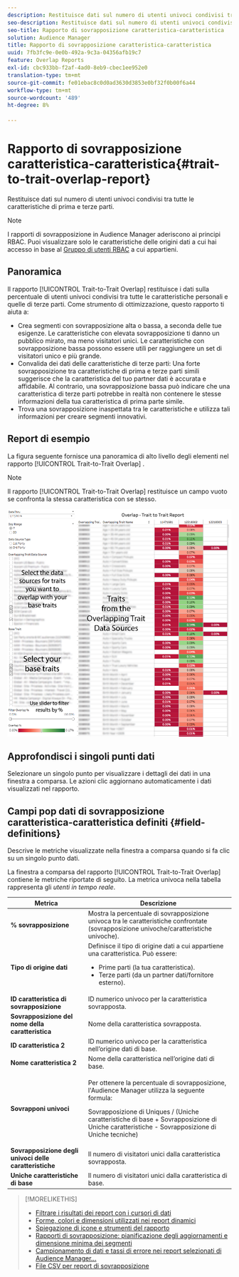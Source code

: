 ```yaml
---
description: Restituisce dati sul numero di utenti univoci condivisi tra tutte le caratteristiche di prima e terze parti.
seo-description: Restituisce dati sul numero di utenti univoci condivisi tra tutte le caratteristiche di prima e terze parti.
seo-title: Rapporto di sovrapposizione caratteristica-caratteristica
solution: Audience Manager
title: Rapporto di sovrapposizione caratteristica-caratteristica
uuid: 7fb3fc9e-0e0b-492a-9c3a-04356afb19c7
feature: Overlap Reports
exl-id: cbc933bb-f2af-4ad0-8eb9-cbec1ee952e0
translation-type: tm+mt
source-git-commit: fe01ebac8c0d0ad3630d3853e0bf32f0b00f6a44
workflow-type: tm+mt
source-wordcount: '489'
ht-degree: 8%

---
```


# Rapporto di sovrapposizione caratteristica-caratteristica{#trait-to-trait-overlap-report}

Restituisce dati sul numero di utenti univoci condivisi tra tutte le caratteristiche di prima e terze parti.

>[!NOTE]
>
>I rapporti di sovrapposizione in Audience Manager aderiscono ai principi RBAC. Puoi visualizzare solo le caratteristiche delle origini dati a cui hai accesso in base al [Gruppo di utenti RBAC](/help/using/features/administration/administration-overview.md) a cui appartieni.

<!-- 

c_overlap_reports.xml

 -->

## Panoramica

Il rapporto [!UICONTROL Trait-to-Trait Overlap] restituisce i dati sulla percentuale di utenti univoci condivisi tra tutte le caratteristiche personali e quelle di terze parti. Come strumento di ottimizzazione, questo rapporto ti aiuta a:

* Crea segmenti con sovrapposizione alta o bassa, a seconda delle tue esigenze. Le caratteristiche con elevata sovrapposizione ti danno un pubblico mirato, ma meno visitatori unici. Le caratteristiche con sovrapposizione bassa possono essere utili per raggiungere un set di visitatori unico e più grande.
* Convalida dei dati delle caratteristiche di terze parti: Una forte sovrapposizione tra caratteristiche di prima e terze parti simili suggerisce che la caratteristica del tuo partner dati è accurata e affidabile. Al contrario, una sovrapposizione bassa può indicare che una caratteristica di terze parti potrebbe in realtà non contenere le stesse informazioni della tua caratteristica di prima parte simile.
* Trova una sovrapposizione inaspettata tra le caratteristiche e utilizza tali informazioni per creare segmenti innovativi.

## Report di esempio

La figura seguente fornisce una panoramica di alto livello degli elementi nel rapporto [!UICONTROL Trait-to-Trait Overlap] .

>[!NOTE]
>
>Il rapporto [!UICONTROL Trait-to-Trait Overlap] restituisce un campo vuoto se confronta la stessa caratteristica con se stesso.

![](assets/trait-to-trait-overlap.png)

## Approfondisci i singoli punti dati

Selezionare un singolo punto per visualizzare i dettagli dei dati in una finestra a comparsa. Le azioni clic aggiornano automaticamente i dati visualizzati nel rapporto.

## Campi pop dati di sovrapposizione caratteristica-caratteristica definiti {#field-definitions}

Descrive le metriche visualizzate nella finestra a comparsa quando si fa clic su un singolo punto dati.

<!-- 

r_t2t_data_pop.xml

 -->

La finestra a comparsa del rapporto [!UICONTROL Trait-to-Trait Overlap] contiene le metriche riportate di seguito. La metrica univoca nella tabella rappresenta gli *utenti in tempo reale*.

<table id="table_A2A0CFC47C1A404994B82E6630E711A2"> 
 <thead> 
  <tr> 
   <th colname="col1" class="entry"> Metrica </th> 
   <th colname="col2" class="entry"> Descrizione </th> 
  </tr>
 </thead>
 <tbody> 
  <tr> 
   <td colname="col1"><b><span class="wintitle"> % sovrapposizione</span></b> </td> 
   <td colname="col2"> Mostra la percentuale di sovrapposizione univoca tra le caratteristiche confrontate (sovrapposizione univoche/caratteristiche univoche). </td> 
  </tr> 
  <tr> 
   <td colname="col1"><b><span class="wintitle"> Tipo di origine dati</span></b> </td> 
   <td colname="col2">Definisce il tipo di origine dati a cui appartiene una caratteristica. Può essere: 
    <ul id="ul_0477C04A33FD4F5D998B98984E6554D3"> 
     <li id="li_50FCA48EDB5843AB8FB6C34ED2C0067D">Prime parti (la tua caratteristica). </li> 
     <li id="li_4F6148EDAEFE43FA8D505944E9FE3855">Terze parti (da un partner dati/fornitore esterno). </li> 
    </ul> </td> 
  </tr> 
  <tr> 
   <td colname="col1"><b><span class="wintitle"> ID caratteristica di sovrapposizione</span></b> </td> 
   <td colname="col2"> ID numerico univoco per la caratteristica sovrapposta. </td> 
  </tr> 
  <tr> 
   <td colname="col1"><b><span class="wintitle"> Sovrapposizione del nome della caratteristica</span></b> </td> 
   <td colname="col2"> Nome della caratteristica sovrapposta. </td> 
  </tr>
    <tr> 
   <td colname="col1"><b><span class="wintitle"> ID caratteristica 2</span></b> </td> 
   <td colname="col2"> ID numerico univoco per la caratteristica nell’origine dati di base. </td> 
  </tr> 
  <tr> 
   <td colname="col1"><b><span class="wintitle"> Nome caratteristica 2</span></b> </td> 
   <td colname="col2"> Nome della caratteristica nell’origine dati di base. </td> 
  </tr> 
  <tr> 
   <td colname="col1"><b><span class="wintitle"> Sovrapponi univoci</span></b> </td> 
   <td colname="col2"> <p>Per ottenere la percentuale di sovrapposizione, l'Audience Manager utilizza la seguente formula:</p> <p>Sovrapposizione di Uniques / (Uniche caratteristiche di base + Sovrapposizione di Uniche caratteristiche - Sovrapposizione di Uniche tecniche)</p> </td> 
  </tr> 
  <tr> 
   <td colname="col1"><b><span class="wintitle"> Sovrapposizione degli univoci delle caratteristiche</span></b> </td> 
   <td colname="col2"> Il numero di visitatori unici dalla caratteristica sovrapposta. </td> 
  </tr> 
    <tr> 
   <td colname="col1"><b><span class="wintitle"> Uniche caratteristiche di base</span></b> </td> 
   <td colname="col2"> Il numero di visitatori unici dalla caratteristica di base. </td> 
  </tr> 
 </tbody> 
</table>

>[!MORELIKETHIS]
>
>* [Filtrare i risultati dei report con i cursori di dati](../../reporting/dynamic-reports/data-sliders.md)
>* [Forme, colori e dimensioni utilizzati nei report dinamici](../../reporting/dynamic-reports/interactive-report-technology.md#shapes-colors-sizes)
>* [Spiegazione di icone e strumenti del rapporto](../../reporting/dynamic-reports/interactive-report-technology.md#icons-tools-explained)
>* [Rapporti di sovrapposizione: pianificazione degli aggiornamenti e dimensione minima dei segmenti](../../reporting/dynamic-reports/overlap-minimum-segment-size.md)
>* [Campionamento di dati e tassi di errore nei report selezionati di Audience Manager...](../../reporting/report-sampling.md)
>* [File CSV per report di sovrapposizione](../../reporting/dynamic-reports/overlap-csv-files.md)

